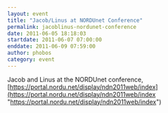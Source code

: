 ```yaml
---
layout: event
title: "Jacob/Linus at NORDUnet Conference"
permalink: jacoblinus-nordunet-conference
date: 2011-06-05 18:18:03
startdate: 2011-06-07 07:00:00
enddate: 2011-06-09 07:59:00
author: phobos
category: event
---
```


Jacob and Linus at the NORDUnet conference, [https://portal.nordu.net/display/ndn2011web/index](https://portal.nordu.net/display/ndn2011web/index "https://portal.nordu.net/display/ndn2011web/index")
